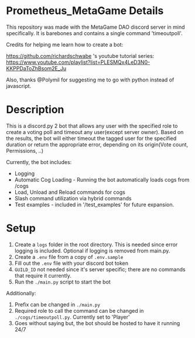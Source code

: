 # Prometheus_MetaGame Details

This repository was made with the MetaGame DAO discord server in mind specifically. It is barebones and contains a single command 'timeoutpoll'. 

Credits for helping me learn how to create a bot:

https://github.com/richardschwabe 's youtube tutorial series: https://www.youtube.com/playlist?list=PLESMQx4LeD3N0-KKPPDaToZhBsom2E_Ju

Also, thanks @Polymil for suggesting me to go with python instead of javascript. 

# Description
This is a discord.py 2 bot that allows any user with the specified role to create a voting poll and timeout any user(except server owner). Based on the results, the bot will either timeout the tagged user for the specified duration or return the appropriate error, depending on its origin(Vote count, Permissions, ..)

Currently, the bot includes:
- Logging 
- Automatic Cog Loading - Running the bot automatically loads cogs from /cogs
- Load, Unload and Reload commands for cogs
- Slash command utilization via hybrid commands
- Test examples - included in '/test_examples' for future expansion. 

# Setup
1. Create a ```logs``` folder in the root directory. This is needed since error logging is included. Optional if logging is removed from main.py. 
2. Create a ```.env``` file from a copy of ```.env.sample```
3. Fill out the ```.env``` file with your discord bot token
4. ```GUILD_ID``` not needed since it's server specific; there are no commands that require it currently.
5. Run the ```./main.py``` script to start the bot

Additionally:

1. Prefix can be changed in ```./main.py```
2. Required role to call the command can be changed in ```./cogs/timeoutpoll.py```. Currently set to 'Player'
3. Goes without saying but, the bot should be hosted to have it running 24/7
